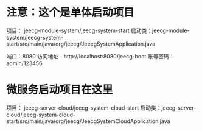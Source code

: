 # 注意：这个是单体启动项目
项目： jeecg-module-system/jeecg-system-start
启动类：jeecg-module-system/jeecg-system-start/src/main/java/org/jeecg/JeecgSystemApplication.java

端口：8080
访问地址：http://localhost:8080/jeecg-boot
账号密码：admin/123456


# 微服务启动项目在这里
项目： jeecg-server-cloud/jeecg-system-cloud-start
启动类：jeecg-server-cloud/jeecg-system-cloud-start/src/main/java/org/jeecg/JeecgSystemCloudApplication.java